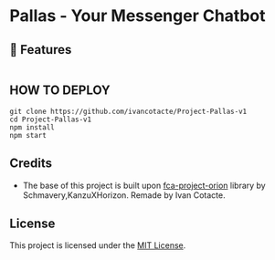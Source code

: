 # Pallas - Your Messenger Chatbot

## 🚀 Features

~~~

~~~


## HOW TO DEPLOY

~~~
git clone https://github.com/ivancotacte/Project-Pallas-v1
cd Project-Pallas-v1
npm install
npm start
~~~

## Credits

- The base of this project is built upon [fca-project-orion](https://www.npmjs.com/package/fca-project-orion) library by Schmavery,KanzuXHorizon. Remade by Ivan Cotacte.

## License

This project is licensed under the [MIT License](LICENSE).